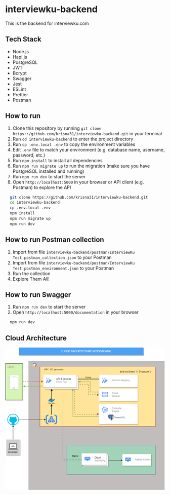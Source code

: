 # interviewku-backend

This is the backend for interviewku.com

## Tech Stack

- Node.js
- Hapi.js
- PostgreSQL
- JWT
- Bcrypt
- Swagger
- Jest
- ESLint
- Prettier
- Postman

## How to run

1. Clone this repository by running `git clone https::/github.com/krisna31/interviewku-backend.git` in your terminal
2. Run `cd interviewku-backend` to enter the project directory
3. Run `cp .env.local .env` to copy the environment variables
4. Edit `.env` file to match your environment (e.g. database name, username, password, etc.)
5. Run `npm install` to install all dependencies
6. Run `npm run migrate up` to run the migration (make sure you have PostgreSQL installed and running)
7. Run `npm run dev` to start the server
8. Open `http://localhost:5000` in your browser or API client (e.g. Postman) to explore the API

```bash
  git clone https://github.com/krisna31/interviewku-backend.git
  cd interviewku-backend
  cp .env.local .env
  npm install
  npm run migrate up
  npm run dev
```

## How to run Postman collection

1. Import from file `interviewku-backend/postman/InterviewKu Test.postman_collection.json` to your Postman
2. Import from file `interviewku-backend/postman/InterviewKu Test.postman_environment.json` to your Postman
3. Run the collection
4. Explore Them All!

## How to run Swagger

1. Run `npm run dev` to start the server
2. Open `http://localhost:5000/documentation` in your browser

```bash
  npm run dev
```

## Cloud Architecture

![cloud architecture](CloudArchitecture.png)
